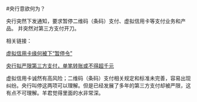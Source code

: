 #央行意欲何为？

央行突然下发通知，要求暂停二维码（条码）支付、虚拟信用卡等支付业务和产品。
并突然对第三方支付开刀。

相关链接：

[虚拟信用卡缘何被下“暂停令”](http://bank.hexun.com/2014-03-17/163084450.html)

[央行拟严限第三方支付，单笔转账或不得超千元](http://bank.hexun.com/2014-03-16/163082083.html)

虚拟信用卡诚然有高风险；二维码（条码）支付相关规定和标准未完善，容易出现纠纷。央行叫停这两项可以理解。但是已经发展了多年的第三方支付却被严限，这有点不可理解。羊君觉得里面的水非常深。
